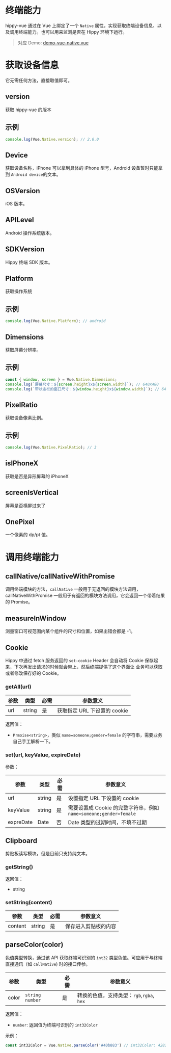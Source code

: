 <!-- markdownlint-disable no-duplicate-header -->

# 终端能力

hippy-vue 通过在 Vue 上绑定了一个 `Native` 属性，实现获取终端设备信息、以及调用终端能力。也可以用来监测是否在 Hippy 环境下运行。

> 对应 Demo: [demo-vue-native.vue](//github.com/Tencent/Hippy/blob/master/examples/hippy-vue-demo/src/components/native-demos/demo-vue-native.vue)

# 获取设备信息

它无需任何方法，直接取值即可。

## version

获取 hippy-vue 的版本

## 示例

```javascript
console.log(Vue.Native.version); // 2.0.0
```

## Device

获取设备名称，iPhone 可以拿到具体的 iPhone 型号，Android 设备暂时只能拿到 `Android device`的文本。

## OSVersion

iOS 版本。

## APILevel

Android 操作系统版本。

## SDKVersion

Hippy 终端 SDK 版本。

## Platform

获取操作系统

## 示例

```javascript
console.log(Vue.Native.Platform); // android
```

## Dimensions

获取屏幕分辨率。

## 示例

```javascript
const { window, screen } = Vue.Native.Dimensions;
console.log(`屏幕尺寸：${screen.height}x${screen.width}`); // 640x480
console.log(`带状态栏的窗口尺寸：${window.height}x${window.width}`); // 640x460
```

## PixelRatio

获取设备像素比例。

## 示例

```javascript
console.log(Vue.Native.PixelRatio); // 3
```

## isIPhoneX

获取是否是异形屏幕的 iPhoneX

## screenIsVertical

屏幕是否横屏过来了

## OnePixel

一个像素的 dp/pt 值。

# 调用终端能力

## callNative/callNativeWithPromise

调用终端模块的方法，`callNative` 一般用于无返回的模块方法调用，callNativeWithPromise 一般用于有返回的模块方法调用，它会返回一个带着结果的 Promise。

## measureInWindow

测量窗口可视范围内某个组件的尺寸和位置，如果出错会都是 -1。

## Cookie

Hippy 中通过 fetch 服务返回的 `set-cookie` Header 会自动将 Cookie 保存起来，下次再发出请求的时候就会带上，然后终端提供了这个界面让 业务可以获取或者修改保存好的 Cookie。

### getAll(url)

| 参数 | 类型     | 必需 | 参数意义 |
| --------  | -------- | -------- |  -------- |
| url | string | 是       | 获取指定 URL 下设置的 cookie |

返回值：

* `Prmoise<string>`，类似 `name=someone;gender=female` 的字符串，需要业务自己手工解析一下。

### set(url, keyValue, expireDate)

参数：

| 参数 | 类型     | 必需 | 参数意义 |
| -------- | -------- | -------- |  -------- |
| url | string | 是       | 设置指定 URL 下设置的 cookie |
| keyValue | string | 是       | 需要设置成 Cookie 的完整字符串，例如`name=someone;gender=female` |
| expreDate | Date | 否 | Date 类型的过期时间，不填不过期 |

## Clipboard

剪贴板读写模块，但是目前只支持纯文本。

### getString()

返回值：

* string

### setString(content)

| 参数 | 类型     | 必需 | 参数意义 |
| --------  | -------- | -------- |  -------- |
| content | string | 是       | 保存进入剪贴板的内容 |

## parseColor(color)

色值类型转换，通过该 API 获取终端可识别的 `int32` 类型色值。可应用于与终端直接通讯（如 `callNative`) 时的接口传参。

| 参数 | 类型     | 必需 | 参数意义 |
| --------  | -------- | -------- |  -------- |
| color | `string` `number` | 是  | 转换的色值，支持类型：`rgb`,`rgba`, `hex ` |

返回值：

* `number`: 返回值为终端可识别的 `int32Color`

示例：

``` js
const int32Color = Vue.Native.parseColor('#40b883') // int32Color: 4282431619
```
